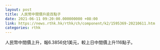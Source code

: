 ```yaml
---
layout: post
title: 人民幣中間價升逾百點子
date: 2021-06-11 09:20:00.000000000 +08:00
link: https://news.rthk.hk/rthk/ch/component/k2/1595369-20210611.htm
categories: rthk
---
```


人民幣中間價上升，報6.3856兌1美元，較上日中間價上升116點子。
